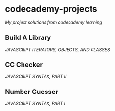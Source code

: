 # codecademy-projects
_My project solutions from codecademy learning_

## Build A Library
_JAVASCRIPT ITERATORS, OBJECTS, AND CLASSES_

## CC Checker
_JAVASCRIPT SYNTAX, PART II_

## Number Guesser
_JAVASCRIPT SYNTAX, PART I_
